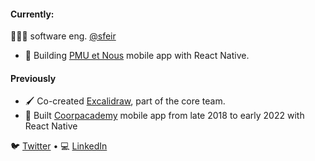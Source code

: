 #### Currently:
🧑🏾‍💻 software eng. [@sfeir](https://www.sfeir.com/)

* 📱 Building [PMU et Nous](https://apps.apple.com/fr/app/pmu-nous/id1589804231) mobile app with React Native.

#### Previously
* 🖌 Co-created [Excalidraw](https://excalidraw.com/), part of the core team.
* 📱 Built [Coorpacademy](https://apps.apple.com/fr/app/coorpacademy/id1448348795) mobile app from late 2018 to early 2022 with React Native

🐦 [Twitter](https://twitter.com/Fausto95_) • 💻 [LinkedIn](https://www.linkedin.com/in/faustino-kialungila-771117137/) 
